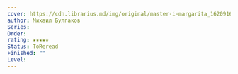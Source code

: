 ```yaml
---
cover: https://cdn.librarius.md/img/original/master-i-margarita_1620916357.jpg
author: Михаил Булгаков
Series: 
Order: 
rating: ★★★★★
Status: ToReread
Finished: ""
Level:
---
```








